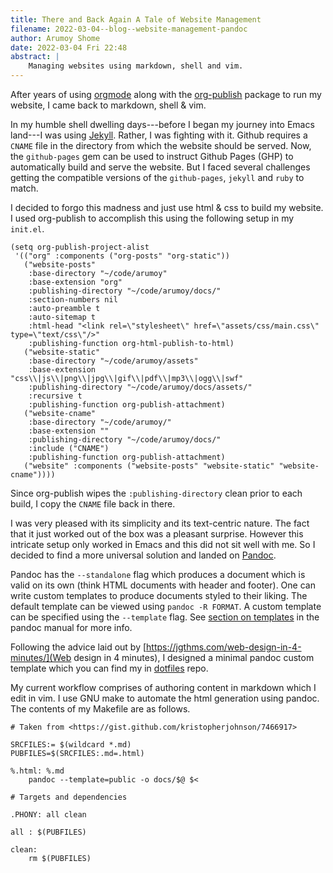 ```yaml
---
title: There and Back Again A Tale of Website Management
filename: 2022-03-04--blog--website-management-pandoc
author: Arumoy Shome
date: 2022-03-04 Fri 22:48
abstract: |
    Managing websites using markdown, shell and vim.
---
```


After years of using [orgmode](https://orgmode.org) along with the
[org-publish](https://orgmode.org/worg/org-tutorials/org-publish-html-tutorial.html)
package to run my website, I came back to markdown, shell & vim.

In my humble shell dwelling days---before I began my journey into
Emacs land---I was using [Jekyll](https://jekyllrb.com/). Rather,
I was fighting with it. Github requires a `CNAME` file in the
directory from which the website should be served. Now, the
`github-pages` gem can be used to instruct Github Pages (GHP) to
automatically build and serve the website. But I faced several
challenges getting the compatible versions of the `github-pages`,
`jekyll` and `ruby` to match.

I decided to forgo this madness and just use html & css to build my
website. I used org-publish to accomplish this using the following
setup in my `init.el`.

```elisp
(setq org-publish-project-alist
 '(("org" :components ("org-posts" "org-static"))
   ("website-posts"
    :base-directory "~/code/arumoy"
    :base-extension "org"
    :publishing-directory "~/code/arumoy/docs/"
    :section-numbers nil
    :auto-preamble t
    :auto-sitemap t
    :html-head "<link rel=\"stylesheet\" href=\"assets/css/main.css\" type=\"text/css\"/>"
    :publishing-function org-html-publish-to-html)
   ("website-static"
    :base-directory "~/code/arumoy/assets"
    :base-extension "css\\|js\\|png\\|jpg\\|gif\\|pdf\\|mp3\\|ogg\\|swf"
    :publishing-directory "~/code/arumoy/docs/assets/"
    :recursive t
    :publishing-function org-publish-attachment)
   ("website-cname"
    :base-directory "~/code/arumoy/"
    :base-extension ""
    :publishing-directory "~/code/arumoy/docs/"
    :include ("CNAME")
    :publishing-function org-publish-attachment)
   ("website" :components ("website-posts" "website-static" "website-cname"))))
```

Since org-publish wipes the `:publishing-directory` clean prior to
each build, I copy the `CNAME` file back in there.

I was very pleased with its simplicity and its text-centric
nature. The fact that it just worked out of the box was a pleasant
surprise. However this intricate setup only worked in Emacs and this
did not sit well with me. So I decided to find a more universal
solution and landed on [Pandoc](https://pandoc.org/).

Pandoc has the `--standalone` flag which produces a document which is
valid on its own (think HTML documents with header and footer). One
can write custom templates to produce documents styled to their
liking. The default template can be viewed using `pandoc -R FORMAT`.
A custom template can be specified using the `--template` flag. See
[section on templates](https://pandoc.org/MANUAL.html#templates) in
the pandoc manual for more info.

Following the advice laid out by
[https://jgthms.com/web-design-in-4-minutes/](Web design in
4 minutes), I designed a minimal pandoc custom template which you can
find my in [dotfiles](https://github.com/arumoy-shome/dotfiles) repo.

My current workflow comprises of authoring content in markdown which
I edit in vim. I use GNU make to automate the html generation using
pandoc. The contents of my Makefile are as follows.

```make
# Taken from <https://gist.github.com/kristopherjohnson/7466917>

SRCFILES:= $(wildcard *.md)
PUBFILES=$(SRCFILES:.md=.html)

%.html: %.md
	pandoc --template=public -o docs/$@ $<

# Targets and dependencies

.PHONY: all clean

all : $(PUBFILES)

clean:
	rm $(PUBFILES)
```
